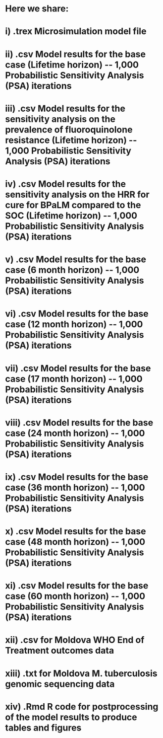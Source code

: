 # Here we share: 
#    i) .trex Microsimulation model file
#    ii) .csv Model results for the base case (Lifetime horizon) -- 1,000 Probabilistic Sensitivity Analysis (PSA) iterations
#    iii) .csv Model results for the sensitivity analysis on the prevalence of fluoroquinolone resistance (Lifetime horizon) -- 1,000 Probabilistic Sensitivity Analysis (PSA) iterations 
#    iv) .csv Model results for the sensitivity analysis on the HRR for cure for BPaLM compared to the SOC (Lifetime horizon) -- 1,000 Probabilistic Sensitivity Analysis (PSA) iterations 
#    v) .csv Model results for the base case (6 month horizon) -- 1,000 Probabilistic Sensitivity Analysis (PSA) iterations
#    vi) .csv Model results for the base case (12 month horizon) -- 1,000 Probabilistic Sensitivity Analysis (PSA) iterations
#    vii) .csv Model results for the base case (17 month horizon) -- 1,000 Probabilistic Sensitivity Analysis (PSA) iterations
#    viii) .csv Model results for the base case (24 month horizon) -- 1,000 Probabilistic Sensitivity Analysis (PSA) iterations
#    ix) .csv Model results for the base case (36 month horizon) -- 1,000 Probabilistic Sensitivity Analysis (PSA) iterations
#    x) .csv Model results for the base case (48 month horizon) -- 1,000 Probabilistic Sensitivity Analysis (PSA) iterations
#    xi) .csv Model results for the base case (60 month horizon) -- 1,000 Probabilistic Sensitivity Analysis (PSA) iterations
#    xii) .csv for Moldova WHO End of Treatment outcomes data 
#    xiii) .txt for Moldova M. tuberculosis genomic sequencing data 
#    xiv) .Rmd R code for postprocessing of the model results to produce tables and figures 
